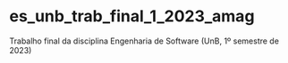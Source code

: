 # es_unb_trab_final_1_2023_amag
Trabalho final da disciplina Engenharia de Software (UnB, 1º semestre de 2023)
